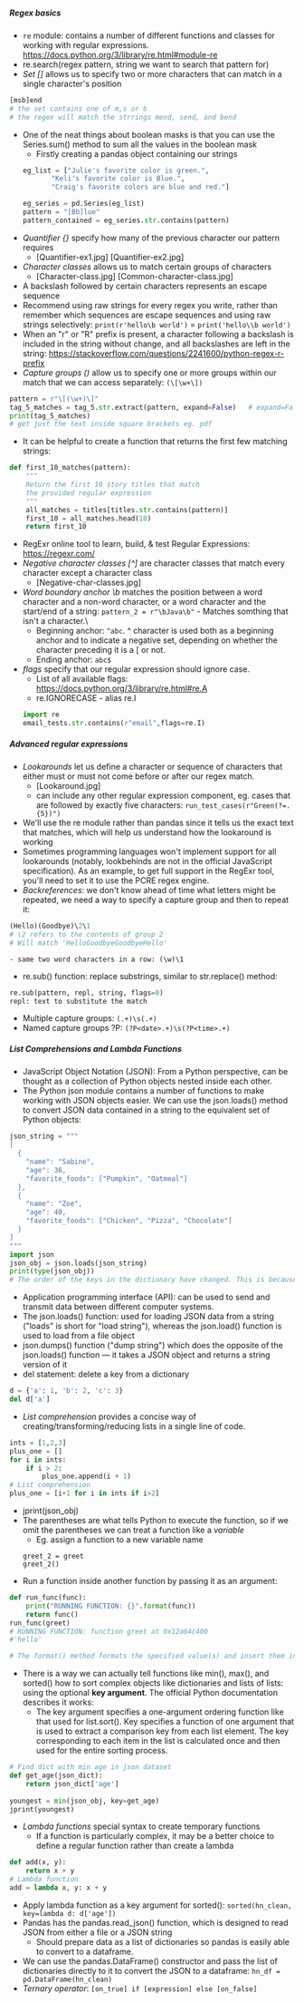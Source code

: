 ##### Regex basics
- `re` module: contains a number of different functions and classes for working with regular expressions. https://docs.python.org/3/library/re.html#module-re
- re.search(regex pattern, string we want to search that pattern for) 
- *Set []* allows us to specify two or more characters that can match in a single character's position
```py
[msb]end
# the set contains one of m,s or b
# the regex will match the strrings mend, send, and bend
```
- One of the neat things about boolean masks is that you can use the Series.sum() method to sum all the values in the boolean mask
    - Firstly creating a pandas object containing our strings
    ```py
    eg_list = ["Julie's favorite color is green.",
           "Keli's favorite color is Blue.",
           "Craig's favorite colors are blue and red."]

    eg_series = pd.Series(eg_list)
    pattern = "[Bb]lue"
    pattern_contained = eg_series.str.contains(pattern)
    ```
- *Quantifier {}* specify how many of the previous character our pattern requires
    - [Quantifier-ex1.jpg] [Quantifier-ex2.jpg]
- *Character classes* allows us to match certain groups of characters
    - [Character-class.jpg] [Common-character-class.jpg]
- A backslash followed by certain characters represents an escape sequence 
- Recommend using raw strings for every regex you write, rather than remember which sequences are escape sequences and using raw strings selectively: `print(r'hello\b world')` = `print('hello\\b world')`
- When an "r" or "R" prefix is present, a character following a backslash is included in the string without change, and all backslashes are left in the string: https://stackoverflow.com/questions/2241600/python-regex-r-prefix
- *Capture groups ()* allow us to specify one or more groups within our match that we can access separately: `(\[\w+\])`
```py
pattern = r"\[(\w+)\]"
tag_5_matches = tag_5.str.extract(pattern, expand=False)   # expand=False - returns a series
print(tag_5_matches)
# get just the text inside square brackets eg. pdf
```
- It can be helpful to create a function that returns the first few matching strings:
```py
def first_10_matches(pattern):
    """
    Return the first 10 story titles that match
    the provided regular expression
    """
    all_matches = titles[titles.str.contains(pattern)]
    first_10 = all_matches.head(10)
    return first_10
```
- RegExr online tool to learn, build, & test Regular Expressions: https://regexr.com/
- *Negative character classes [^]* are character classes that match every character except a character class
    - [Negative-char-classes.jpg]
- *Word boundary anchor \b* matches the position between a word character and a non-word character, or a word character and the start/end of a string: `pattern_2 = r"\bJava\b"` - Matches somthing that isn't a character.\ 
    - Beginning anchor: `^abc`. ^ character is used both as a beginning anchor and to indicate a negative set, depending on whether the character preceding it is a [ or not.
    - Ending anchor: `abc$` 
- *flags* specify that our regular expression should ignore case.
    - List of all available flags: https://docs.python.org/3/library/re.html#re.A
    - re.IGNORECASE - alias re.I
    ```py
    import re
    email_tests.str.contains(r"email",flags=re.I)
    ```

##### Advanced regular expressions
- *Lookarounds* let us define a character or sequence of characters that either must or must not come before or after our regex match.
    - [Lookaround.jpg]
    - can include any other regular expression component, eg. cases that are followed by exactly five characters: `run_test_cases(r"Green(?=.{5})")`
-  We'll use the re module rather than pandas since it tells us the exact text that matches, which will help us understand how the lookaround is working
- Sometimes programming languages won't implement support for all lookarounds (notably, lookbehinds are not in the official JavaScript specification). As an example, to get full support in the RegExr tool, you'll need to set it to use the PCRE regex engine.
- *Backreferences*: we don't know ahead of time what letters might be repeated, we need a way to specify a capture group and then to repeat it: 
```py
(Hello)(Goodbye)\2\1
# \2 refers to the contents of group 2
# Will match 'HelloGoodbyeGoodbyeHello'
```
    - same two word characters in a row: (\w)\1
- re.sub() function: replace substrings, similar to str.replace() method:
```py
re.sub(pattern, repl, string, flags=0)
repl: text to substitute the match
```
- Multiple capture groups: `(.+)\s(.+)`
- Named capture groups ?P<name>: `(?P<date>.+)\s(?P<time>.+)`

##### List Comprehensions and Lambda Functions
- JavaScript Object Notation (JSON): From a Python perspective, can be thought as a collection of Python objects nested inside each other.
- The Python json module contains a number of functions to make working with JSON objects easier. We can use the json.loads() method to convert JSON data contained in a string to the equivalent set of Python objects:
```py
json_string = """
[
  {
    "name": "Sabine",
    "age": 36,
    "favorite_foods": ["Pumpkin", "Oatmeal"]
  },
  {
    "name": "Zoe",
    "age": 40,
    "favorite_foods": ["Chicken", "Pizza", "Chocolate"]
  }
]
"""
import json
json_obj = json.loads(json_string)
print(type(json_obj))
# The order of the keys in the dictionary have changed. This is because (prior to version 3.6) Python dictionaries don't have fixed order.
```
- Application programming interface (API): can be used to send and transmit data between different computer systems.
- The json.loads() function: used for loading JSON data from a string ("loads" is short for "load string"), whereas the json.load() function is used to load from a file object
- json.dumps() function ("dump string") which does the opposite of the json.loads() function — it takes a JSON object and returns a string version of it
- del statement: delete a key from a dictionary 
```py
d = {'a': 1, 'b': 2, 'c': 3}
del d['a']
```
- *List comprehension* provides a concise way of creating/transforming/reducing lists in a single line of code.
```py
ints = [1,2,3]
plus_one = []
for i in ints:
    if i > 2:
        plus_one.append(i + 1)
# List comprehension
plus_one = [i+1 for i in ints if i>2]
```
- jprint(json_obj)
- The parentheses are what tells Python to execute the function, so if we omit the parentheses we can treat a function like a *variable*
    - Eg. assign a function to a new variable name
    ```
    greet_2 = greet
    greet_2()
    ```
- Run a function inside another function by passing it as an argument:
```py
def run_func(func):
    print("RUNNING FUNCTION: {}".format(func))
    return func()
run_func(greet)
# RUNNING FUNCTION: function greet at 0x12a64c400
#'hello'

# The format() method formats the specified value(s) and insert them inside the string's placeholder.
```
- There is a way we can actually tell functions like min(), max(), and sorted() how to sort complex objects like dictionaries and lists of lists: using the optional **key argument**. The official Python documentation describes it works:
    - The key argument specifies a one-argument ordering function like that used for list.sort(). Key specifies a function of one argument that is used to extract a comparison key from each list element. The key corresponding to each item in the list is calculated once and then used for the entire sorting process.
```py
# Find dict with min age in json dataset
def get_age(json_dict):
    return json_dict['age']
​
youngest = min(json_obj, key=get_age)
jprint(youngest)
```
- *Lambda functions* special syntax to create temporary functions 
    - If a function is particularly complex, it may be a better choice to define a regular function rather than create a lambda
```py
def add(x, y):
    return x + y
# Lambda function
add = lambda x, y: x + y
```
- Apply lambda function as a key argument for sorted(): `sorted(hn_clean, key=lambda d: d['age'])`
- Pandas has the pandas.read_json() function, which is designed to read JSON from either a file or a JSON string
    - Should prepare data as a list of dictionaries so pandas is easily able to convert to a dataframe.
- We can use the pandas.DataFrame() constructor and pass the list of dictionaries directly to it to convert the JSON to a dataframe: `hn_df = pd.DataFrame(hn_clean)`
- *Ternary operator*: `[on_true] if [expression] else [on_false]`